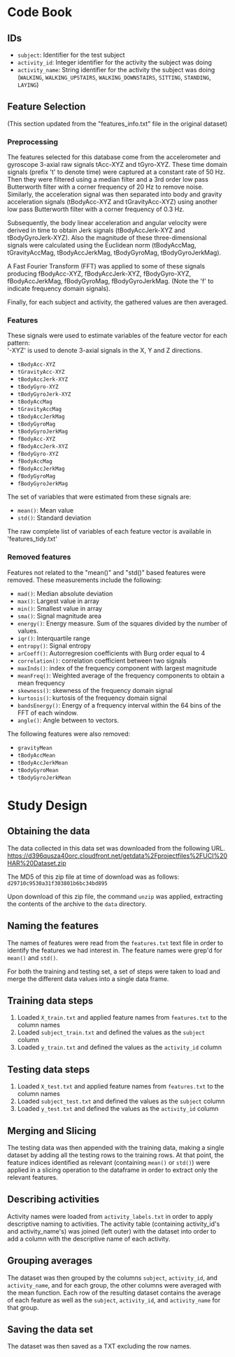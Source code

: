 # Code Book
## IDs
- `subject`: Identifier for the test subject
- `activity_id`: Integer identifier for the activity the subject was doing
- `activity_name`: String identifier for the activity the subject was doing (`WALKING`, `WALKING_UPSTAIRS`, `WALKING_DOWNSTAIRS`, `SITTING`, `STANDING`, `LAYING`)

## Feature Selection
(This section updated from the "features_info.txt" file in the original dataset)

### Preprocessing
The features selected for this database come from the accelerometer and gyroscope 3-axial raw signals tAcc-XYZ and tGyro-XYZ. These time domain signals (prefix 't' to denote time) were captured at a constant rate of 50 Hz. Then they were filtered using a median filter and a 3rd order low pass Butterworth filter with a corner frequency of 20 Hz to remove noise. Similarly, the acceleration signal was then separated into body and gravity acceleration signals (tBodyAcc-XYZ and tGravityAcc-XYZ) using another low pass Butterworth filter with a corner frequency of 0.3 Hz. 

Subsequently, the body linear acceleration and angular velocity were derived in time to obtain Jerk signals (tBodyAccJerk-XYZ and tBodyGyroJerk-XYZ). Also the magnitude of these three-dimensional signals were calculated using the Euclidean norm (tBodyAccMag, tGravityAccMag, tBodyAccJerkMag, tBodyGyroMag, tBodyGyroJerkMag). 

A Fast Fourier Transform (FFT) was applied to some of these signals producing fBodyAcc-XYZ, fBodyAccJerk-XYZ, fBodyGyro-XYZ, fBodyAccJerkMag, fBodyGyroMag, fBodyGyroJerkMag. (Note the 'f' to indicate frequency domain signals). 

Finally, for each subject and activity, the gathered values are then averaged.

### Features
These signals were used to estimate variables of the feature vector for each pattern:  
'-XYZ' is used to denote 3-axial signals in the X, Y and Z directions.

 - `tBodyAcc-XYZ`
 - `tGravityAcc-XYZ`
 - `tBodyAccJerk-XYZ`
 - `tBodyGyro-XYZ`
 - `tBodyGyroJerk-XYZ`
 - `tBodyAccMag`
 - `tGravityAccMag`
 - `tBodyAccJerkMag`
 - `tBodyGyroMag`
 - `tBodyGyroJerkMag`
 - `fBodyAcc-XYZ`
 - `fBodyAccJerk-XYZ`
 - `fBodyGyro-XYZ`
 - `fBodyAccMag`
 - `fBodyAccJerkMag`
 - `fBodyGyroMag`
 - `fBodyGyroJerkMag`

The set of variables that were estimated from these signals are: 

 - `mean()`: Mean value
 - `std()`: Standard deviation

The raw complete list of variables of each feature vector is available in 'features_tidy.txt'

### Removed features
Features not related to the "mean()" and "std()" based features were removed.  These measurements include the following:

 - `mad()`: Median absolute deviation 
 - `max()`: Largest value in array
 - `min()`: Smallest value in array
 - `sma()`: Signal magnitude area
 - `energy()`: Energy measure. Sum of the squares divided by the number of values. 
 - `iqr()`: Interquartile range 
 - `entropy()`: Signal entropy
 - `arCoeff()`: Autorregresion coefficients with Burg order equal to 4
 - `correlation()`: correlation coefficient between two signals
 - `maxInds()`: index of the frequency component with largest magnitude
 - `meanFreq()`: Weighted average of the frequency components to obtain a mean frequency
 - `skewness()`: skewness of the frequency domain signal 
 - `kurtosis()`: kurtosis of the frequency domain signal 
 - `bandsEnergy()`: Energy of a frequency interval within the 64 bins of the FFT of each window.
 - `angle()`: Angle between to vectors.

The following features were also removed:

 - `gravityMean`
 - `tBodyAccMean`
 - `tBodyAccJerkMean`
 - `tBodyGyroMean`
 - `tBodyGyroJerkMean`



# Study Design

## Obtaining the data
The data collected in this data set was downloaded from the following URL.
https://d396qusza40orc.cloudfront.net/getdata%2Fprojectfiles%2FUCI%20HAR%20Dataset.zip

The MD5 of this zip file at time of download was as follows: `d29710c9530a31f303801b6bc34bd895`

Upon download of this zip file, the command `unzip` was applied, extracting the contents of the archive to the `data` directory.

## Naming the features
The names of features were read from the `features.txt` text file in order to identify the features we had interest in. The feature names were grep'd for `mean()` and `std()`.

For both the training and testing set, a set of steps were taken to load and merge the different data values into a single data frame.

## Training data steps
1. Loaded `X_train.txt` and applied feature names from `features.txt` to the column names
2. Loaded `subject_train.txt` and defined the values as the `subject` column
3. Loaded `y_train.txt` and defined the values as the `activity_id` column

## Testing data steps
1. Loaded `X_test.txt` and applied feature names from `features.txt` to the column names
2. Loaded `subject_test.txt` and defined the values as the `subject` column
3. Loaded `y_test.txt` and defined the values as the `activity_id` column

## Merging and Slicing
The testing data was then appended with the training data, making a single dataset by adding all the testing rows to the training rows.  At that point, the feature indices identified as relevant (containing `mean()` or `std()`) were applied in a slicing operation to the dataframe in order to extract only the relevant features.

## Describing activities
Activity names were loaded from `activity_labels.txt` in order to apply descriptive naming to activities.  The activity table (containing activity_id's and activity_name's) was joined (left outer) with the dataset into order to add a column with the descriptive name of each activity.

## Grouping averages
The dataset was then grouped by the columns `subject`, `activity_id`, and `activity_name`, and for each group, the other columns were averaged with the mean function.  Each row of the resulting dataset contains the average of each feature as well as the `subject`, `activity_id`, and `activity_name` for that group.

## Saving the data set
The dataset was then saved as a TXT excluding the row names.
